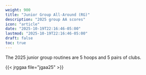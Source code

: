 ```yaml
---
weight: 900
title: "Junior Group All-Around (RG)"
description: "2025 group AA scores"
icon: "article"
date: "2025-10-19T22:16:46-05:00"
lastmod: "2025-10-19T22:16:46-05:00"
draft: false
toc: true
---
```


The 2025 junior group routines are 5 hoops and 5 pairs of clubs.

{{< jrggaa file="jgaa25" >}}